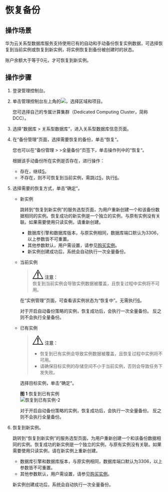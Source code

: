 # 恢复备份<a name="TOPIC_0142028372"></a>

## 操作场景<a name="section468581517207"></a>

华为云关系型数据库服务支持使用已有的自动和手动备份恢复实例数据，可选择恢复到当前实例或恢复到新实例，将实例恢复到备份被创建时的状态。

账户余额大于等于0元，才可恢复到新实例。

## 操作步骤<a name="section56693485162629"></a>

1.  登录管理控制台。
2.  单击管理控制台左上角的![](figures/image_0142028501.png)，选择区域和项目。

    您可选择自己的专属计算集群（Dedicated Computing Cluster，简称DCC）。

3.  选择“数据库  \>  关系型数据库“，进入关系型数据库信息页面。
4.  在“备份管理”页面，选择需要恢复的备份，单击“恢复“。

    您也可以在“备份管理  \>  \>全量备份“页签下，单击操作列中的“恢复“。

    根据该手动备份所在实例是否存在，进行操作：

    -   存在，继续[5](#l02b85d494b33478aa0354867be338dda)。
    -   不存在，则不可恢复到当前实例，需跳过[5](#l02b85d494b33478aa0354867be338dda)，执行[6](#li24665924155622)。

5.  <a name="l02b85d494b33478aa0354867be338dda"></a>选择需要的恢复方式，单击“确定”。
    -   新实例

        跳转到“恢复到新实例”的服务选型页面，为用户重新创建一个和该备份数据相同的实例。恢复成功的新实例是一个独立的实例，与原有实例没有关联。如果需要使用只读实例，请重新创建。

        -   数据库引擎和数据库版本，与原实例相同，数据库端口默认为3306，以上参数皆不可重置。
        -   其他参数默认，用户需设置，请参见[购买实例](https://support.huaweicloud.com/qs-rds/zh-cn_topic_0046585334.md)。
        -   新实例创建成功后，系统会自动执行一次全量备份。

    -   当前实例

        >![](public_sys-resources/icon-notice.gif) **注意：**   
        >恢复到当前实例会导致实例数据被覆盖，且恢复过程中实例将不可用。  

        在“实例管理”页面，可查看该实例状态为“恢复中”。无需执行[6](#li24665924155622)。

        对于开启自动备份策略的实例，恢复成功后，会执行一次全量备份。 反之则不会执行全量备份。

    -   已有实例

        >![](public_sys-resources/icon-notice.gif) **注意：**   
        >-   恢复到已有实例会导致实例数据被覆盖，且恢复过程中实例将不可用。  
        >-   请确保目标实例的存储空间不小于当前实例，否则会导致任务下发失败。  

        选择目标实例，单击“确定“。

        **图 1**  恢复到已有实例<a name="fig123128437496"></a>  
        ![](figures/恢复到已有实例-2.png "恢复到已有实例-2")

        对于开启自动备份策略的实例，恢复成功后，会执行一次全量备份。 反之则不会执行全量备份。


6.  <a name="li24665924155622"></a>恢复到新实例。

    跳转到“恢复到新实例”的服务选型页面，为用户重新创建一个和该备份数据相同的实例。恢复成功的新实例是一个独立的实例，与原有实例没有关联。如果需要使用只读实例，请在新实例上重新创建。

    -   数据库引擎和数据库版本，与原实例相同，数据库端口默认为3306，以上参数皆不可重置。
    -   其他参数默认，用户需设置，请参见[购买实例](https://support.huaweicloud.com/qs-rds/zh-cn_topic_0046585334.md)。

    新实例创建成功后，系统会自动执行一次全量备份。


